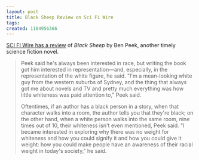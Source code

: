 ```yaml
---
layout: post
title: Black Sheep Review on Sci Fi Wire
tags: 
created: 1184956366
---
```

[SCI FI Wire has a review](http://www.scifi.com/scifiwire/index.php?category=5&id=42514) of *Black Sheep* by Ben Peek, another timely science fiction novel.

> Peek said he's always been interested in race, but writing the book got him interested in representation—and, especially, in the representation of the white figure, he said. "I'm a mean-looking white guy from the western suburbs of Sydney, and the thing that always got me about novels and TV and pretty much everything was how little whiteness was paid attention to," Peek said.<!--break-->
>
> Oftentimes, if an author has a black person in a story, when that character walks into a room, the author tells you that they're black; on the other hand, when a white person walks into the same room, nine times out of 10, their whiteness isn't even mentioned, Peek said. "I became interested in exploring why there was no weight for whiteness and how you could signify it and how you could give it weight: how you could make people have an awareness of their racial weight in today's society," he said. 
